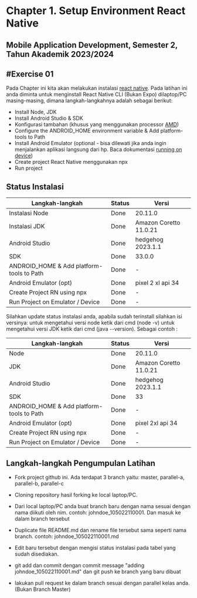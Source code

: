 # Chapter 1. Setup Environment React Native

## Mobile Application Development, Semester 2, Tahun Akademik 2023/2024

## #Exercise 01

Pada Chapter ini kita akan melakukan instalasi [react native]. Pada latihan ini anda diminta untuk menginstall React Native CLI (Bukan Expo) dilaptop/PC masing-masing, dimana langkah-langkahnya adalah sebagai berikut:

- Install Node, JDK
- Install Android Studio & SDK
- Konfigurasi tambahan (khusus yang menggunakan processor [AMD])
- Configure the ANDROID_HOME environment variable & Add platform-tools to Path
- Install Android Emulator (optional - bisa dilewati jika anda ingin menjalankan aplikasi langsung dari hp. Baca dokumentasi [running on device])
- Create project React Native menggunakan npx
- Run project

## Status Instalasi

| Langkah-langkah                           | Status | Versi                  |
| ----------------------------------------- | ------ | ---------------------- |
| Instalasi Node                            | Done   | 20.11.0                |
| Instalasi JDK                             | Done   | Amazon Coretto 11.0.21 |
| Android Studio                            | Done   | hedgehog 2023.1.1      |
| SDK                                       | Done   | 33.0.0                 |
| ANDROID_HOME & Add platform-tools to Path | Done   | -                      |
| Android Emulator (opt)                    | Done   | pixel 2 xl api 34      |
| Create Project RN using npx               | Done   | -                      |
| Run Project on Emulator / Device          | Done   | -                      |

Silahkan update status instalasi anda, apabila sudah terinstall silahkan isi versinya:
untuk mengetahui versi node ketik dari cmd (node -v) untuk mengetahui versi JDK ketik dari cmd (java --version).
Sebagai contoh :

| Langkah-langkah                           | Status | Versi                  |
| ----------------------------------------- | ------ | ---------------------- |
| Node                                      | Done   | 20.11.0                |
| JDK                                       | Done   | Amazon Coretto 11.0.21 |
| Android Studio                            | Done   | hedgehog 2023.1.1      |
| SDK                                       | Done   | 33                     |
| ANDROID_HOME & Add platform-tools to Path | Done   | -                      |
| Android Emulator (opt)                    | Done   | pixel 2xl api 34       |
| Create Project RN using npx               | Done   | -                      |
| Run Project on Emulator / Device          | Done   | -                      |

## Langkah-langkah Pengumpulan Latihan

- Fork project github ini. Ada terdapat 3 branch yaitu: master, parallel-a, parallel-b, parallel-c
- Cloning repository hasil forking ke local laptop/PC.
- Dari local laptop/PC anda buat branch baru dengan nama sesuai dengan nama diikuti oleh nim. contoh: johndoe_105022110001. Dan masuk ke dalam branch tersebut
- Duplicate file README.md dan rename file tersebut sama seperti nama branch. contoh: johndoe_105022110001.md
- Edit baru tersebut dengan mengisi status instalasi pada tabel yang sudah disediakan.
- git add dan commit dengan commit message "adding johndoe_105022110001.md" dan git push ke branch yang baru dibuat
- lakukan pull request ke dalam branch sesuai dengan parallel kelas anda. (Bukan Branch Master)

  [react native]: https://reactnative.dev/docs/environment-setup
  [running on device]: https://reactnative.dev/docs/running-on-device
  [amd]: https://android-developers.googleblog.com/2018/07/android-emulator-amd-processor-hyper-v.html
  [openjdk 11.0.5 2019-10-15]: https://docs.aws.amazon.com/corretto/latest/corretto-11-ug/downloads-list.html

